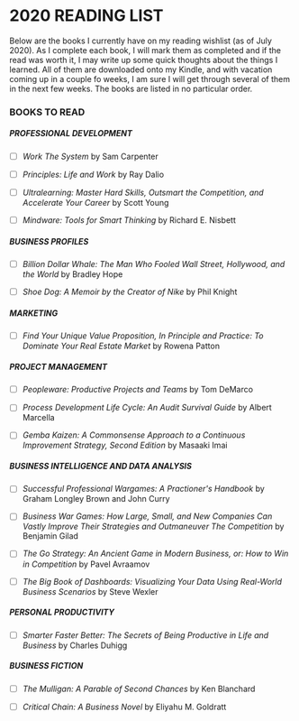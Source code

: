 # 2020 READING LIST

Below are the books I currently have on my reading wishlist (as of July 2020).  As I complete each book, I will mark them as completed and if the read was worth it, I may write up some quick thoughts about the things I learned.  All of them are downloaded onto my Kindle, and with vacation coming up in a couple fo weeks, I am sure I will get through several of them in the next few weeks.  The books are listed in no particular order.

### BOOKS TO READ

##### PROFESSIONAL DEVELOPMENT

- [ ] *Work The System* by Sam Carpenter

- [ ] *Principles: Life and Work* by Ray Dalio

- [ ] *Ultralearning: Master Hard Skills, Outsmart the Competition, and Accelerate Your Career* by Scott Young

- [ ] *Mindware: Tools for Smart Thinking* by Richard E. Nisbett

##### BUSINESS PROFILES

- [ ] *Billion Dollar Whale: The Man Who Fooled Wall Street, Hollywood, and the World* by Bradley Hope

- [ ] *Shoe Dog: A Memoir by the Creator of Nike* by Phil Knight

##### MARKETING

- [ ] *Find Your Unique Value Proposition, In Principle and Practice: To Dominate Your Real Estate Market* by Rowena Patton

##### PROJECT MANAGEMENT

- [ ] *Peopleware: Productive Projects and Teams* by Tom DeMarco

- [ ] *Process Development Life Cycle: An Audit Survival Guide* by Albert Marcella

- [ ] *Gemba Kaizen: A Commonsense Approach to a Continuous Improvement Strategy, Second Edition* by Masaaki Imai

##### BUSINESS INTELLIGENCE AND DATA ANALYSIS

- [ ] *Successful Professional Wargames: A Practioner's Handbook* by Graham Longley Brown and John Curry

- [ ] *Business War Games: How Large, Small, and New Companies Can Vastly Improve Their Strategies and Outmaneuver The Competition* by Benjamin Gilad

- [ ] *The Go Strategy: An Ancient Game in Modern Business, or: How to Win in Competition* by Pavel Avraamov

- [ ] *The Big Book of Dashboards: Visualizing Your Data Using Real-World Business Scenarios* by Steve Wexler

##### PERSONAL PRODUCTIVITY

- [ ] *Smarter Faster Better: The Secrets of Being Productive in Life and Business* by Charles Duhigg

##### BUSINESS FICTION

- [ ] *The Mulligan: A Parable of Second Chances* by Ken Blanchard

- [ ] *Critical Chain: A Business Novel* by Eliyahu M. Goldratt

